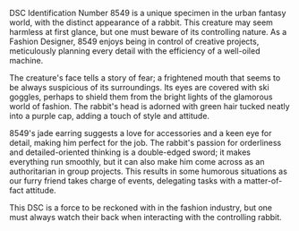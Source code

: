 DSC Identification Number 8549 is a unique specimen in the urban fantasy world, with the distinct appearance of a rabbit. This creature may seem harmless at first glance, but one must beware of its controlling nature. As a Fashion Designer, 8549 enjoys being in control of creative projects, meticulously planning every detail with the efficiency of a well-oiled machine.

The creature's face tells a story of fear; a frightened mouth that seems to be always suspicious of its surroundings. Its eyes are covered with ski goggles, perhaps to shield them from the bright lights of the glamorous world of fashion. The rabbit's head is adorned with green hair tucked neatly into a purple cap, adding a touch of style and attitude.

8549's jade earring suggests a love for accessories and a keen eye for detail, making him perfect for the job. The rabbit's passion for orderliness and detailed-oriented thinking is a double-edged sword; it makes everything run smoothly, but it can also make him come across as an authoritarian in group projects. This results in some humorous situations as our furry friend takes charge of events, delegating tasks with a matter-of-fact attitude.

This DSC is a force to be reckoned with in the fashion industry, but one must always watch their back when interacting with the controlling rabbit.